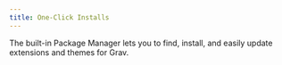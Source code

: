 ```yaml
---
title: One-Click Installs
---
```


The built-in Package Manager lets you to find, install, and easily update extensions and themes for Grav.
